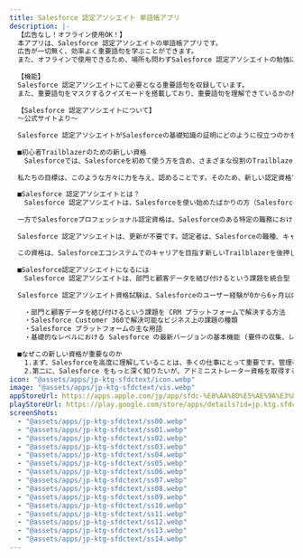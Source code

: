 ```yaml
---
title: Salesforce 認定アソシエイト 単語帳アプリ
description: |-
  【広告なし！オフライン使用OK！】
  本アプリは、Salesforce 認定アソシエイトの単語帳アプリです。
  広告が一切無く、効率よく重要語句を学ぶことができます。
  また、オフラインで使用できるため、場所も問わずSalesforce 認定アソシエイトの勉強に集中できます。
  
  【機能】
  Salesforce 認定アソシエイトにて必要となる重要語句を収録しています。
  また、重要語句をマスクするクイズモードを搭載しており、重要語句を理解できているかの簡単な確認チェックも可能です。
  
  【Salesforce 認定アソシエイトについて】
  〜公式サイトより〜
  
  Salesforce 認定アソシエイトがSalesforceの基礎知識の証明にどのように役立つのかを説明し、資格取得に向けて今すぐ始める方法をご紹介します。
  
  ■初心者Trailblazerのための新しい資格
  　Salesforceでは、Salesforceを初めて使う方を含め、さまざまな役割のTrailblazer（Salesforceでは、企業のデジタルトランスフォーメーションを支え、革新に挑戦する人々を「Trailblazer（トレイルブレイザー：先駆者）」と呼んでいます。）の専門知識を強化・検証することを重視しています。知識を広げ、Salesforceの専門家としての地位を確率する機会を探している方々がいらっしゃることを私たちは認識しています。
  
  私たちの目標は、このような方々に力を与え、認めることです。そのため、新しい認定資格であるSalesforceアソシエイトを発表することになりました。
  
  ■Salesforce 認定アソシエイトとは？
  　Salesforce 認定アソシエイトは、Salesforceを使い始めたばかりの方（Salesforce 経験が0〜6ヶ月）で、Salesforce Customer 360 Platformを理解し、活用するTrailblazer向けのエントリーレベルの認定資格です。
  
  一方でSalesforceプロフェッショナル認定資格は、Salesforceのある特定の職務における幅広い実務経験と知識、スキル、能力を持つTrailblazerを対象としています。
  
  Salesforce 認定アソシエイトは、更新が不要です。認定者は、Salesforceの職種、キャリアパス、およびプロフェッショナル認定資格の取得を目指し、学習の旅を続けることができます。
  
  この資格は、Salesforceエコシステムでのキャリアを目指す新しいTrailblazerを後押しするものです。Salesforceの基礎知識を確認し、自分が進みたいSalesforceのキャリアパスを見出すのに役立ちます。
  
  ■Salesforce認定アソシエイトになるには
  　Salesforce 認定アソシエイトは、部門と顧客データを結び付けるという課題を統合型 CRM プラットフォームで解決する方法についての基本的な知識が求められます。また、レポート、ユーザー管理、共有、カスタマイズ、データ管理などの基礎的な知識を有することが望ましいでしょう。技術的な専門知識は必要ありません。
  
  Salesforce 認定アソシエイト資格試験は、Salesforceのユーザー経験が0から6ヶ月以内の方で、以下の分野のスキルを証明したい方を対象とした試験です。
  
  　・部門と顧客データを結び付けるという課題を CRM プラットフォームで解決する方法
  　・Salesforce Customer 360で解決可能なビジネス上の課題の種類
  　・Salesforce プラットフォームの主な用語
  　・基礎的なレベルにおける Salesforce の最新バージョンの基本機能 (要件の収集、レポート、セキュリティ、共有、カスタマイズ、データ管理)
  
  ■なぜこの新しい資格が重要なのか
  　1.まず、Salesforceを高度に理解していることは、多くの仕事にとって重要です。管理者のキャリアパスでなくても、Salesforceのスキルは必要なのです。これは、欠けていたギャップを埋めるものです。
  　2.第二に、Salesforce をもっと深く知りたいが、アドミニストレーター資格を取得するのに必要な深い経験をしていない人にとって、これは素晴らしい足がかりとなります。私は、Rebe de la Pazと一緒にSalesforce City Collegesの入門クラスを教えています。この試験は、学生がSalesforceでのキャリアを模索しながらも、前向きに取り組んでいくのに役立ちます。アドミニストレーター資格は難しいので、これは彼らにとって前向きな足がかりになるでしょう。この資格のおかげで、Salesforceを活用する仕事に就くことができるかもしれません。
icon: "@assets/apps/jp-ktg-sfdctext/icon.webp"
image: "@assets/apps/jp-ktg-sfdctext/vis.webp"
appStoreUrl: https://apps.apple.com/jp/app/sfdc-%E8%AA%8D%E5%AE%9A%E3%82%A2%E3%82%BD%E3%82%B7%E3%82%A8%E3%82%A4%E3%83%88-%E5%8D%98%E8%AA%9E%E5%B8%B3%E3%82%A2%E3%83%97%E3%83%AA/id6535655396
playStoreUrl: https://play.google.com/store/apps/details?id=jp.ktg.sfdctext
screenShots:
  - "@assets/apps/jp-ktg-sfdctext/ss00.webp"
  - "@assets/apps/jp-ktg-sfdctext/ss01.webp"
  - "@assets/apps/jp-ktg-sfdctext/ss02.webp"
  - "@assets/apps/jp-ktg-sfdctext/ss03.webp"
  - "@assets/apps/jp-ktg-sfdctext/ss04.webp"
  - "@assets/apps/jp-ktg-sfdctext/ss05.webp"
  - "@assets/apps/jp-ktg-sfdctext/ss06.webp"
  - "@assets/apps/jp-ktg-sfdctext/ss07.webp"
  - "@assets/apps/jp-ktg-sfdctext/ss08.webp"
  - "@assets/apps/jp-ktg-sfdctext/ss09.webp"
  - "@assets/apps/jp-ktg-sfdctext/ss10.webp"
  - "@assets/apps/jp-ktg-sfdctext/ss11.webp"
  - "@assets/apps/jp-ktg-sfdctext/ss12.webp"
  - "@assets/apps/jp-ktg-sfdctext/ss13.webp"
  - "@assets/apps/jp-ktg-sfdctext/ss14.webp"
---
```


